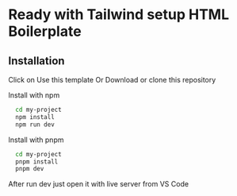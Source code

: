 # Ready with Tailwind setup HTML Boilerplate

## Installation
Click on Use this template 
Or
Download or clone this repository

Install with npm

```bash
  cd my-project
  npm install 
  npm run dev
```
    
Install with pnpm

```bash
  cd my-project
  pnpm install 
  pnpm dev
```

After run dev just open it with live server from VS Code
